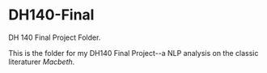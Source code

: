 # DH140-Final
DH 140 Final Project Folder.

This is the folder for my DH140 Final Project--a NLP analysis on the classic literaturer *Macbeth*.